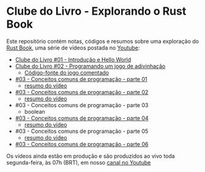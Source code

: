 # Clube do Livro - Explorando o Rust Book
Este repositório contém notas, códigos e resumos sobre uma exploração do [Rust Book](https://doc.rust-lang.org/book/), uma série de vídeos postada no [Youtube](https://www.youtube.com/channel/UCxNiAlJpJPaRo80lOn1fstQ):

- [Clube do Livro #01 - Introdução e Hello World](https://www.youtube.com/watch?v=L7KQ3MpTrI4)
- [Clube do Livro #02 - Programando um jogo de adivinhação](https://www.youtube.com/watch?v=9p1LkASLHY4)
  - [Código-fonte do jogo comentado](/capitulo_02/guessing_game)
- [#03 - Conceitos comuns de programação - parte 01](https://www.youtube.com/watch?v=cGyxWP-9enY)
  - [resumo do vídeo](/capitulo_03#03---conceitos-comuns-de-programa%C3%A7%C3%A3o)
- [#03 - Conceitos comuns de programação - parte 02](https://www.youtube.com/watch?v=z8s5Vb0Yexc)
  - [resumo do vídeo](/capitulo_03/README.md#o-tipos-ponto-flutuante)
- #03 - Conceitos comuns de programação - parte 03
  - boolean
- [#03 - Conceitos comuns de programação - parte 04](https://youtu.be/sSYDvtc7fSs)
  - [resumo do vídeo](/capitulo_03/README.md#o-tipo-caractere-char)
- #03 - Conceitos comuns de programação - parte 05
  - [resumo do vídeo](/capitulo_03/README.md#o-tipo-de-tupla)
- [#03 - Conceitos comuns de programação - parte 06](https://www.youtube.com/watch?v=unsEb9KkOSw)

Os vídeos ainda estão em produção e são produzidos ao vivo toda segunda-feira, às 07h (BRT), em nosso [canal no Youtube](https://www.youtube.com/channel/UCxNiAlJpJPaRo80lOn1fstQ)
